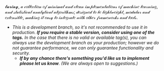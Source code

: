 𝓽𝓾𝓻𝓲𝓷𝓰, 𝒶 𝒸𝑜𝓁𝓁𝑒𝒸𝓉𝒾𝑜𝓃 𝑜𝒻 𝓂𝒾𝓃𝒾𝓂𝒶𝓁 𝒶𝓃𝒹 𝒸𝓁𝑒𝒶𝓃 𝒾𝓂𝓅𝓁𝑒𝓂𝑒𝓃𝓉𝒶𝓉𝒾𝑜𝓃𝓈 𝑜𝒻 𝓂𝒶𝒸𝒽𝒾𝓃𝑒 𝓁𝑒𝒶𝓇𝓃𝒾𝓃𝑔, 𝒶𝓃𝒹 𝓈𝓉𝒶𝓉𝒾𝓈𝓉𝒾𝒸𝒶𝓁 𝒶𝓃𝒶𝓁𝓎𝓉𝒾𝒸𝒶𝓁 𝒶𝓁𝑔𝑜𝓇𝒾𝓉𝒽𝓂𝓈; 𝒹𝑒𝓈𝒾𝑔𝓃𝑒𝒹 𝓉𝑜 𝒷𝑒 𝓁𝒾𝑔𝒽𝓉𝓌𝑒𝒾𝑔𝒽𝓉, 𝓂𝑜𝒹𝓊𝓁𝒶𝓇 𝒶𝓃𝒹 𝑒𝓍𝓉𝑒𝓃𝓈𝒾𝒷𝓁𝑒, 𝓂𝒶𝓀𝒾𝓃𝑔 𝒾𝓉 𝑒𝒶𝓈𝓎 𝓉𝑜 𝒾𝓃𝓉𝑒𝑔𝓇𝒶𝓉𝑒 𝓌𝒾𝓉𝒽 𝑜𝓉𝒽𝑒𝓇 𝒻𝓇𝒶𝓂𝑒𝓌𝑜𝓇𝓀𝓈 𝒶𝓃𝒹 𝓉𝑜𝑜𝓁𝓈.
 - *This is a development branch, so it's not recommended to use it in production.* ***If you require a stable version, consider using one of the tags.*** *In the case that there is no valid or available tag(s), you can always use the development branch as your production; however we do not guarantee performance, we can only guarantee functionality and security.*
   - ****If by any chance there's something you'd like us to implement please let us know***. (We are always open to suggestions.)*
